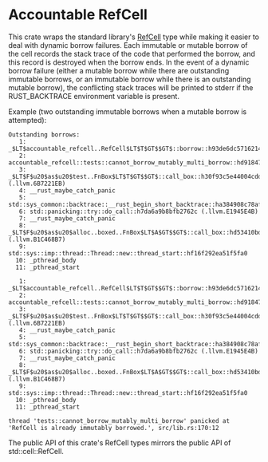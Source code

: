 # Accountable RefCell

This crate wraps the standard library's [RefCell](https://doc.servo.org/core/cell/struct.RefCell.html) type while making it easier to deal with dynamic borrow failures. Each immutable or mutable borrow of the cell records the stack trace of the code that performed the borrow, and this record is destroyed when the borrow ends. In the event of a dynamic borrow failure (either a mutable borrow while there are outstanding immutable borrows, or an immutable borrow while there is an outstanding mutable borrow), the conflicting stack traces will be printed to stderr if the RUST_BACKTRACE environment variable is present.

Example (two outstanding immutable borrows when a mutable borrow is attempted):
```
Outstanding borrows:
   1: _$LT$accountable_refcell..RefCell$LT$T$GT$$GT$::borrow::h93de6dc5716214a2
   2: accountable_refcell::tests::cannot_borrow_mutably_multi_borrow::hd9184755b4f98dae
   3: _$LT$F$u20$as$u20$test..FnBox$LT$T$GT$$GT$::call_box::h30f93c5e44004cdd (.llvm.6B7221EB)
   4: __rust_maybe_catch_panic
   5: std::sys_common::backtrace::__rust_begin_short_backtrace::ha384908c78afca63
   6: std::panicking::try::do_call::h7da6a9b8bfb2762c (.llvm.E1945E4B)
   7: __rust_maybe_catch_panic
   8: _$LT$F$u20$as$u20$alloc..boxed..FnBox$LT$A$GT$$GT$::call_box::hd53410bd165f5d82 (.llvm.B1C468B7)
   9: std::sys::imp::thread::Thread::new::thread_start::hf16f292ea51f5fa0
  10: _pthread_body
  11: _pthread_start

   1: _$LT$accountable_refcell..RefCell$LT$T$GT$$GT$::borrow::h93de6dc5716214a2
   2: accountable_refcell::tests::cannot_borrow_mutably_multi_borrow::hd9184755b4f98dae
   3: _$LT$F$u20$as$u20$test..FnBox$LT$T$GT$$GT$::call_box::h30f93c5e44004cdd (.llvm.6B7221EB)
   4: __rust_maybe_catch_panic
   5: std::sys_common::backtrace::__rust_begin_short_backtrace::ha384908c78afca63
   6: std::panicking::try::do_call::h7da6a9b8bfb2762c (.llvm.E1945E4B)
   7: __rust_maybe_catch_panic
   8: _$LT$F$u20$as$u20$alloc..boxed..FnBox$LT$A$GT$$GT$::call_box::hd53410bd165f5d82 (.llvm.B1C468B7)
   9: std::sys::imp::thread::Thread::new::thread_start::hf16f292ea51f5fa0
  10: _pthread_body
  11: _pthread_start

thread 'tests::cannot_borrow_mutably_multi_borrow' panicked at 'RefCell is already immutably borrowed.', src/lib.rs:170:12
```

The public API of this crate's RefCell types mirrors the public API of std::cell::RefCell.